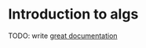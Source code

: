 # Introduction to algs

TODO: write [great documentation](http://jacobian.org/writing/what-to-write/)
